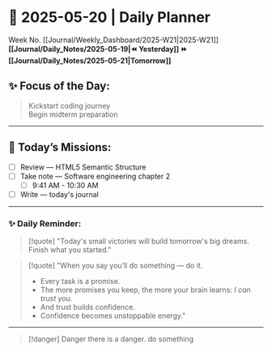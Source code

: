 # 🌼 **2025-05-20** | Daily Planner

Week No. [[Journal/Weekly_Dashboard/2025-W21|2025-W21]]
**[[Journal/Daily_Notes/2025-05-19|⏪ Yesterday]] ⏩ [[Journal/Daily_Notes/2025-05-21|Tomorrow]]**

## ✨ Focus of the Day:  
> Kickstart coding journey  
> Begin midterm preparation

---

## 🌸 Today’s Missions:

- [ ] Review — HTML5 Semantic Structure
- [ ] Take note — Software engineering chapter 2
	- [ ] 9:41 AM - 10:30 AM
- [ ] Write — today's journal

---

### ✨ Daily Reminder:  

> [!quote] "Today's small victories will build tomorrow's big dreams. Finish what you started."

> [!quote] "When you say you’ll do something — do it.  
> - Every task is a promise.  
> - The more promises you keep, the more your brain learns: _I can trust you._  
> - And trust builds confidence.  
> - Confidence becomes unstoppable energy."

---

>[!danger] Danger
>there is a danger. do something

